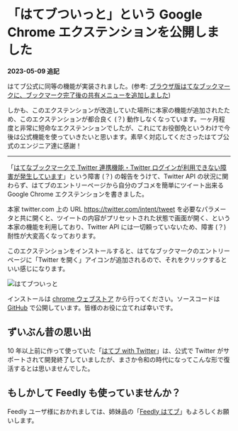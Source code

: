# 「はてブついっと」という Google Chrome エクステンションを公開しました

**2023-05-09 追記**

はてブ公式に同等の機能が実装されました。(参考: [ブラウザ版はてなブックマークに、ブックマーク完了後の共有メニューを追加しました](https://bookmark.hatenastaff.com/entry/share-menu-web))

しかも、このエクステンションが改造していた場所に本家の機能が追加されたため、このエクステンションが都合良く (？) 動作しなくなっています。一ヶ月程度と非常に短命なエクステンションでしたが、これにてお役御免というわけで今後は公式機能を使っていきたいと思います。素早く対応してくださったはてブ公式のエンジニア達に感謝！

----

「[はてなブックマークで Twitter 連携機能・Twitter ログインが利用できない障害が発生しています](https://bookmark.hatenastaff.com/entry/2023/04/08/074419)」という障害 (？) の報告をうけて、Twitter API の状況に関わらず、はてブのエントリーページから自分のブコメを簡単にツイート出来る Google Chrome エクステンションを書きました。

本家 twitter.com 上の URL https://twitter.com/intent/tweet を必要なパラメータと共に開くと、ツイートの内容がプリセットされた状態で画面が開く、という本家の機能を利用しており、Twitter API には一切頼っていないため、障害 (？) 耐性が大変高くなっております。

このエクステンションをインストールすると、はてなブックマークのエントリーページに「Twitter を開く」アイコンが追加されるので、それをクリックするといい感じになります。

![はてブついっと](/s/img/hatebu-twit-v1.0.1/animation.gif)

インストールは [chrome ウェブストア](https://chrome.google.com/webstore/detail/%E3%81%AF%E3%81%A6%E3%83%96%E3%81%A4%E3%81%84%E3%81%A3%E3%81%A8/ciiacodoiephflaplbkcfflplilpbgmm?hl=ja&authuser=0) から行ってください。ソースコードは [GitHub](https://github.com/otchy210/twitter-hatebu) で公開しています。皆様のお役に立てれば幸いです。

## ずいぶん昔の思い出

10 年以上前に作って使っていた「[はてブ with Twitter](/greasemonkey/hatebu-with-twitter/)」は、公式で Twitter がサポートされて開発終了していましたが、まさか令和の時代になってこんな形で復活するとは思いませんでした。

## もしかして Feedly も使っていませんか？

Feedly ユーザ様におかれましては、姉妹品の「[Feedly はてブ](https://chrome.google.com/webstore/detail/feedly-%E3%81%AF%E3%81%A6%E3%83%96/ggaaakgimbjhmglfoahnaoknmceipgni)」もよろしくお願いします。